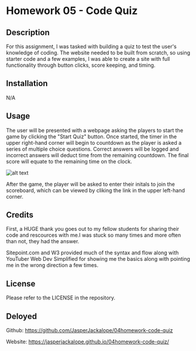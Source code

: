 # Homework 05 - Code Quiz

## Description

For this assignment, I was tasked with building a quiz to test the user's knowledge of coding. The website needed to be built from scratch, so using starter code and a few examples, I was able to create a site with full functionality through button clicks, score keeping, and timing.

## Installation

N/A

## Usage

The user will be presented with a webpage asking the players to start the game by clicking the "Start Quiz" button. Once started, the timer in the upper right-hand corner will begin to countdown as the player is asked a series of multiple choice questions. Correct answers will be logged and incorrect answers will deduct time from the remaining countdown. The final score will equate to the remaining time on the clock.

![alt text](./assets/images/Screen%20Shot%202023-03-16%20at%209.56.13%20PM.jpg)

After the game, the player will be asked to enter their initals to join the scoreboard, which can be viewed by cliking the link in the upper left-hand corner. 


## Credits

First, a HUGE thank you goes out to my fellow students for sharing their code and rescources with me.I was stuck so many times and more often than not, they had the answer.

 Sitepoint.com and W3 provided much of the syntax and flow along with YouTuber Web Dev Simplified for showing me the basics along with pointing me in the wrong direction a few times. 

## License

Please refer to the LICENSE in the repository.

## Deloyed

Github: https://github.com/JasperJackalope/04homework-code-quiz

Website: https://jasperjackalope.github.io/04homework-code-quiz/ 